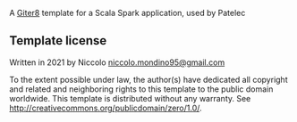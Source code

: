 A [Giter8][g8] template for a Scala Spark application, used by Patelec

## Template license

Written in 2021 by Niccolo niccolo.mondino95@gmail.com

To the extent possible under law, the author(s) have dedicated all copyright and related
and neighboring rights to this template to the public domain worldwide.
This template is distributed without any warranty. See <http://creativecommons.org/publicdomain/zero/1.0/>.

[g8]: http://www.foundweekends.org/giter8/
